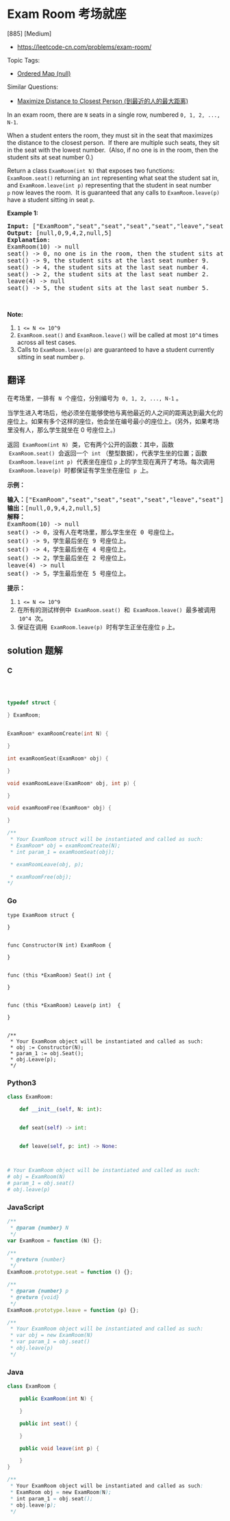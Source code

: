 # Exam Room 考场就座

[885] [Medium]

- https://leetcode-cn.com/problems/exam-room/

Topic Tags:

- [Ordered Map (null)](https://leetcode-cn.com/tag/ordered-map/)

Similar Questions:

- [Maximize Distance to Closest Person (到最近的人的最大距离)](https://leetcode-cn.com/problems/maximize-distance-to-closest-person/)

In an exam room, there are `N` seats in a single row, numbered `0, 1, 2, ..., N-1`.

When a student enters the room, they must sit in the seat that maximizes the distance to the closest person.  If there are multiple such seats, they sit in the seat with the lowest number.  (Also, if no one is in the room, then the student sits at seat number 0.)

Return a class `ExamRoom(int N)` that exposes two functions: `ExamRoom.seat()` returning an `int` representing what seat the student sat in, and `ExamRoom.leave(int p)` representing that the student in seat number `p` now leaves the room.  It is guaranteed that any calls to `ExamRoom.leave(p)` have a student sitting in seat `p`.

**Example 1:**

<pre><strong>Input: </strong><span id="example-input-1-1">["ExamRoom","seat","seat","seat","seat","leave","seat"]</span>, <span id="example-input-1-2">[[10],[],[],[],[],[4],[]]</span>
<strong>Output: </strong><span id="example-output-1">[null,0,9,4,2,null,5]</span>
<span><strong>Explanation</strong>:
ExamRoom(10) -&gt; null
seat() -&gt; 0, no one is in the room, then the student sits at seat number 0.
seat() -&gt; 9, the student sits at the last seat number 9.
seat() -&gt; 4, the student sits at the last seat number 4.
seat() -&gt; 2, the student sits at the last seat number 2.
leave(4) -&gt; null
seat() -&gt; 5, the student sits at the last seat number 5.</span>
</pre>

​​​​​​​

**Note:**

1.  `1 <= N <= 10^9`
2.  `ExamRoom.seat()` and `ExamRoom.leave()` will be called at most `10^4` times across all test cases.
3.  Calls to `ExamRoom.leave(p)` are guaranteed to have a student currently sitting in seat number `p`.

## 翻译

在考场里，一排有  `N`  个座位，分别编号为  `0, 1, 2, ..., N-1` 。

当学生进入考场后，他必须坐在能够使他与离他最近的人之间的距离达到最大化的座位上。如果有多个这样的座位，他会坐在编号最小的座位上。(另外，如果考场里没有人，那么学生就坐在 0 号座位上。)

返回  `ExamRoom(int N)`  类，它有两个公开的函数：其中，函数  `ExamRoom.seat()`  会返回一个  `int` （整型数据），代表学生坐的位置；函数  `ExamRoom.leave(int p)`  代表坐在座位 `p` 上的学生现在离开了考场。每次调用  `ExamRoom.leave(p)`  时都保证有学生坐在座位  `p`  上。

**示例：**

<pre><strong>输入：</strong>["ExamRoom","seat","seat","seat","seat","leave","seat"], [[10],[],[],[],[],[4],[]]
<strong>输出：</strong>[null,0,9,4,2,null,5]
<strong>解释：</strong>
ExamRoom(10) -&gt; null
seat() -&gt; 0，没有人在考场里，那么学生坐在 0 号座位上。
seat() -&gt; 9，学生最后坐在 9 号座位上。
seat() -&gt; 4，学生最后坐在 4 号座位上。
seat() -&gt; 2，学生最后坐在 2 号座位上。
leave(4) -&gt; null
seat() -&gt; 5，学生最后坐在 5 号座位上。
</pre>

**提示：**

1.  `1 <= N <= 10^9`
2.  在所有的测试样例中  `ExamRoom.seat()`  和  `ExamRoom.leave()`  最多被调用  `10^4`  次。
3.  保证在调用  `ExamRoom.leave(p)`  时有学生正坐在座位 `p` 上。

## solution 题解

### C

```c



typedef struct {

} ExamRoom;


ExamRoom* examRoomCreate(int N) {

}

int examRoomSeat(ExamRoom* obj) {

}

void examRoomLeave(ExamRoom* obj, int p) {

}

void examRoomFree(ExamRoom* obj) {

}

/**
 * Your ExamRoom struct will be instantiated and called as such:
 * ExamRoom* obj = examRoomCreate(N);
 * int param_1 = examRoomSeat(obj);

 * examRoomLeave(obj, p);

 * examRoomFree(obj);
*/
```

### Go

```golang
type ExamRoom struct {

}


func Constructor(N int) ExamRoom {

}


func (this *ExamRoom) Seat() int {

}


func (this *ExamRoom) Leave(p int)  {

}


/**
 * Your ExamRoom object will be instantiated and called as such:
 * obj := Constructor(N);
 * param_1 := obj.Seat();
 * obj.Leave(p);
 */
```

### Python3

```python
class ExamRoom:

    def __init__(self, N: int):


    def seat(self) -> int:


    def leave(self, p: int) -> None:



# Your ExamRoom object will be instantiated and called as such:
# obj = ExamRoom(N)
# param_1 = obj.seat()
# obj.leave(p)
```

### JavaScript

```javascript
/**
 * @param {number} N
 */
var ExamRoom = function (N) {};

/**
 * @return {number}
 */
ExamRoom.prototype.seat = function () {};

/**
 * @param {number} p
 * @return {void}
 */
ExamRoom.prototype.leave = function (p) {};

/**
 * Your ExamRoom object will be instantiated and called as such:
 * var obj = new ExamRoom(N)
 * var param_1 = obj.seat()
 * obj.leave(p)
 */
```

### Java

```java
class ExamRoom {

    public ExamRoom(int N) {

    }

    public int seat() {

    }

    public void leave(int p) {

    }
}

/**
 * Your ExamRoom object will be instantiated and called as such:
 * ExamRoom obj = new ExamRoom(N);
 * int param_1 = obj.seat();
 * obj.leave(p);
 */
```

